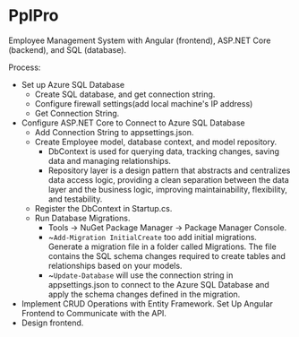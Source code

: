 # PplPro
Employee Management System with Angular (frontend), ASP.NET Core (backend), and SQL (database).

Process:
<ul>
  <li>Set up Azure SQL Database
    <ul>
      <li>Create SQL database, and get connection string.</li>
      <li>Configure firewall settings(add local machine's IP address)</li>
      <li>Get Connection String.</li>
    </ul>
  </li>
  <li>Configure ASP.NET Core to Connect to Azure SQL Database
    <ul>
      <li>Add Connection String to appsettings.json.</li>
      <li>Create Employee model, database context, and model repository.
        <ul>
          <li>DbContext is used for querying data, tracking changes, saving data and managing relationships.</li>
          <li>Repository layer is a design pattern that abstracts and centralizes data access logic, providing a clean separation between the data layer and the business logic, improving maintainability, flexibility, and testability.</li>
        </ul>
      </li>
      <li>Register the DbContext in Startup.cs.</li>
      <li>Run Database Migrations.
        <ul>
          <li>Tools -> NuGet Package Manager -> Package Manager Console.</li>
          <li>~<code>Add-Migration InitialCreate</code> too add initial migrations. Generate a migration file in a folder called Migrations. The file contains the SQL schema changes required to create tables and relationships based on your models.</li>
          <li>~<code>Update-Database</code> will use the connection string in appsettings.json to connect to the Azure SQL Database and apply the schema changes defined in the migration.</li>
        </ul>
      </li>
    </ul>
  </li>
  <li>Implement CRUD Operations with Entity Framework. Set Up Angular Frontend to Communicate with the API.</li>
  <li>Design frontend.</li>
</ul>